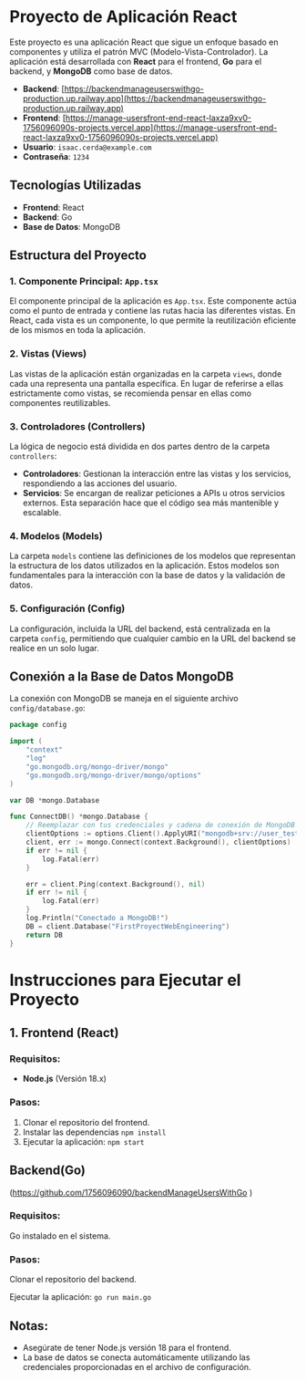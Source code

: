 # Proyecto de Aplicación React

Este proyecto es una aplicación React que sigue un enfoque basado en componentes y utiliza el patrón MVC (Modelo-Vista-Controlador). La aplicación está desarrollada con **React** para el frontend, **Go** para el backend, y **MongoDB** como base de datos.

- **Backend**: [https://backendmanageuserswithgo-production.up.railway.app](https://backendmanageuserswithgo-production.up.railway.app)
- **Frontend**: [https://manage-usersfront-end-react-laxza9xv0-1756096090s-projects.vercel.app](https://manage-usersfront-end-react-laxza9xv0-1756096090s-projects.vercel.app)
- **Usuario**: `isaac.cerda@example.com`
- **Contraseña**: `1234`

## Tecnologías Utilizadas

- **Frontend**: React
- **Backend**: Go
- **Base de Datos**: MongoDB

## Estructura del Proyecto

### 1. Componente Principal: `App.tsx`
El componente principal de la aplicación es `App.tsx`. Este componente actúa como el punto de entrada y contiene las rutas hacia las diferentes vistas. En React, cada vista es un componente, lo que permite la reutilización eficiente de los mismos en toda la aplicación.

### 2. Vistas (Views)
Las vistas de la aplicación están organizadas en la carpeta `views`, donde cada una representa una pantalla específica. En lugar de referirse a ellas estrictamente como vistas, se recomienda pensar en ellas como componentes reutilizables.

### 3. Controladores (Controllers)
La lógica de negocio está dividida en dos partes dentro de la carpeta `controllers`:
- **Controladores**: Gestionan la interacción entre las vistas y los servicios, respondiendo a las acciones del usuario.
- **Servicios**: Se encargan de realizar peticiones a APIs u otros servicios externos. Esta separación hace que el código sea más mantenible y escalable.

### 4. Modelos (Models)
La carpeta `models` contiene las definiciones de los modelos que representan la estructura de los datos utilizados en la aplicación. Estos modelos son fundamentales para la interacción con la base de datos y la validación de datos.

### 5. Configuración (Config)
La configuración, incluida la URL del backend, está centralizada en la carpeta `config`, permitiendo que cualquier cambio en la URL del backend se realice en un solo lugar.

## Conexión a la Base de Datos MongoDB

La conexión con MongoDB se maneja en el siguiente archivo `config/database.go`:

```go
package config

import (
    "context"
    "log"
    "go.mongodb.org/mongo-driver/mongo"
    "go.mongodb.org/mongo-driver/mongo/options"
)

var DB *mongo.Database

func ConnectDB() *mongo.Database {
    // Reemplazar con tus credenciales y cadena de conexión de MongoDB
    clientOptions := options.Client().ApplyURI("mongodb+srv://user_test:Ismacs2003@firstproyectwebengineer.b6xlw.mongodb.net/?retryWrites=true&w=majority&appName=FirstProyectWebEngineering")
    client, err := mongo.Connect(context.Background(), clientOptions)
    if err != nil {
        log.Fatal(err)
    }

    err = client.Ping(context.Background(), nil)
    if err != nil {
        log.Fatal(err)
    }
    log.Println("Conectado a MongoDB!")
    DB = client.Database("FirstProyectWebEngineering")
    return DB
} 
```

# Instrucciones para Ejecutar el Proyecto

## 1. Frontend (React)

### Requisitos:
- **Node.js** (Versión 18.x)

### Pasos:
1. Clonar el repositorio del frontend.
2. Instalar las dependencias
   `npm install`
3. Ejecutar la aplicación:
 `npm start`

## Backend(Go)
(https://github.com/1756096090/backendManageUsersWithGo )

### Requisitos:
Go instalado en el sistema.
### Pasos:
Clonar el repositorio del backend.

Ejecutar la aplicación:
`go run main.go`
## Notas:
- Asegúrate de tener Node.js versión 18 para el frontend.
- La base de datos se conecta automáticamente utilizando las credenciales proporcionadas en el archivo de configuración.


